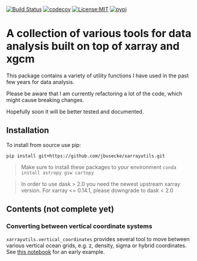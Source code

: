 [![Build Status](https://travis-ci.org/jbusecke/xarrayutils.svg?branch=master)](https://travis-ci.org/jbusecke/xarrayutils)
[![codecov](https://codecov.io/gh/jbusecke/xarrayutils/branch/master/graph/badge.svg)](https://codecov.io/gh/jbusecke/xarrayutils)
[![License:MIT](https://img.shields.io/badge/License-MIT-lightgray.svg?style=flt-square)](https://opensource.org/licenses/MIT)
[![pypi](https://img.shields.io/pypi/v/xarrayutils.svg)](https://pypi.org/project/xarrayutils)


# A collection of various tools for data analysis built on top of xarray and xgcm

This package contains a variety of utility functions I have used in the past few years for data analysis.

Please be aware that I am currently refactoring a lot of the code, which might cause breaking changes.

Hopefully soon it will be better tested and documented.

## Installation

To install from source use pip:

`pip install git+https://github.com/jbusecke/xarrayutils.git`

> Make sure to install these packages to your environment `conda install astropy gsw cartopy`

> In order to use dask > 2.0 you need the newest upstream xarray version. For xarray <= 0.14.1, please downgrade to dask < 2.0


## Contents (not complete yet)

### Converting between vertical coordinate systems

`xarrayutils.vertical_coordinates` provides several tool to move between various vertical ocean grids, e.g. z, density, sigma or hybrid coordinates. See [this notebook](https://github.com/jbusecke/xarrayutils/blob/master/doc/vertical_coords.ipynb) for an early example.


